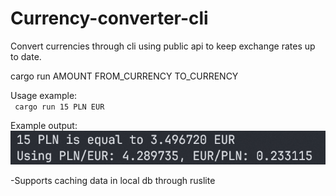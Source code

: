 # Currency-converter-cli

Convert currencies through cli using public api to keep exchange rates up to date.


cargo run AMOUNT FROM_CURRENCY TO_CURRENCY

Usage example: </br>
<code>
cargo run 15 PLN EUR
</code>

Example output: </br>
![img.png](img.png)

-Supports caching data in local db through ruslite
